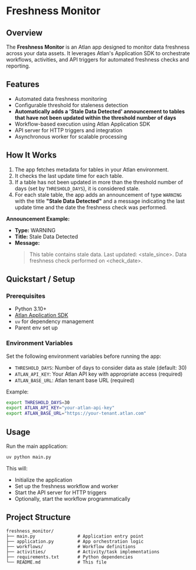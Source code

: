 # Freshness Monitor

## Overview
The **Freshness Monitor** is an Atlan app designed to monitor data freshness across your data assets. It leverages Atlan's Application SDK to orchestrate workflows, activities, and API triggers for automated freshness checks and reporting.

## Features
- Automated data freshness monitoring
- Configurable threshold for staleness detection
- **Automatically adds a 'Stale Data Detected' announcement to tables that have not been updated within the threshold number of days**
- Workflow-based execution using Atlan Application SDK
- API server for HTTP triggers and integration
- Asynchronous worker for scalable processing

## How It Works
1. The app fetches metadata for tables in your Atlan environment.
2. It checks the last update time for each table.
3. If a table has not been updated in more than the threshold number of days (set by `THRESHOLD_DAYS`), it is considered stale.
4. For each stale table, the app adds an announcement of type `WARNING` with the title **"Stale Data Detected"** and a message indicating the last update time and the date the freshness check was performed.

**Announcement Example:**
- **Type:** WARNING
- **Title:** Stale Data Detected
- **Message:**
  > This table contains stale data. Last updated: <stale_since>. Data freshness check performed on <check_date>.

## Quickstart / Setup

### Prerequisites
- Python 3.10+
- [Atlan Application SDK](https://github.com/atlanhq/application-sdk)
- `uv` for dependency management
- Parent env set up 

### Environment Variables
Set the following environment variables before running the app:
- `THRESHOLD_DAYS`: Number of days to consider data as stale (default: 30)
- `ATLAN_API_KEY`: Your Atlan API key with appropriate access (required)
- `ATLAN_BASE_URL`: Atlan tenant base URL (required)

Example:
```bash
export THRESHOLD_DAYS=30
export ATLAN_API_KEY="your-atlan-api-key"
export ATLAN_BASE_URL="https://your-tenant.atlan.com"

```

## Usage
Run the main application:
```bash
uv python main.py
```

This will:
- Initialize the application
- Set up the freshness workflow and worker
- Start the API server for HTTP triggers
- Optionally, start the workflow programmatically

## Project Structure
```
freshness_monitor/
├── main.py                # Application entry point
├── application.py         # App orchestration logic
├── workflows/             # Workflow definitions
├── activities/            # Activity/task implementations
├── requirements.txt       # Python dependencies
└── README.md              # This file
```

